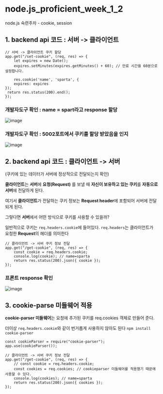 # node.js_proficient_week_1_2
node.js 숙련주차 - cookie, session

## 1. backend api 코드 : 서버 -> 클라이언트
```
// 서버 -> 클라이언트 쿠키 할당
app.get("/set-cookie", (req, res) => {
    let expires = new Date();
    expires.setMinutes(expires.getMinutes() + 60); // 만료 시간을 60분으로 설정합니다.

    res.cookie('name', 'sparta', {
    expires: expires
});
 return res.status(200).end();
});
```

### 개발자도구 확인 : name = spart라고 response 할당
![image](https://github.com/codesejin/node.js_proficient_week_1_2/assets/101460733/d5057ec4-72c0-469e-b4a7-592374787d6d)
### 개발자도구 확인 : 5002포트에서 쿠키를 할당 받았음을 인지
![image](https://github.com/codesejin/node.js_proficient_week_1_2/assets/101460733/c9dfd07b-b6e4-4515-86e0-4ad56a6b728e)


## 2. backend api 코드 : 클라이언트 -> 서버 
(쿠키에 있는 데이터가 서버에 정상적으로 전달되는지 확인)

**클라이언트**는 **서버**에 **요청(Request)** 를 보낼 때 **자신이 보유하고 있는 쿠키**를 **자동으로 서버**에 전달하게 된다.

여기서 **클라이언트**가 전달하는 쿠키 정보는 **Request header**에 포함되어 서버에 전달되게 된다.

그렇다면 **서버**에서 어떤 방식으로 쿠키를 사용할 수 있을까?

일반적으로 쿠키는 `req.headers.cookie`에 들어있다. `req.headers`는 클라이언트가 요청한 **Request**의 헤더를 의미한다

```
// 클라이언트 -> 서버 쿠키 정보 전달
app.get("/get-cookie", (req, res) => {
    const cookie = req.headers.cookie;
    console.log(cookie); // name=sparta
    return res.status(200).json({ cookie });
});
```

### 프론트 response 확인
![image](https://github.com/codesejin/node.js_proficient_week_1_2/assets/101460733/8abc9262-002a-446f-b8f8-fcba16836a8a)


## 3. cookie-parse 미들웨어 적용
**cookie-parser 미들웨어**는 요청에 추가된 쿠키를 req.cookies 객체로 만들어 준다.

더이상 `req.headers.cookie`와 같이 번거롭게 사용하지 않아도 된다
```npm install cookie-parser ```


```
const cookieParser = require("cookie-parser");
app.use(cookieParser());

// 클라이언트 -> 서버 쿠키 정보 전달
app.get("/get-cookie", (req, res) => {
    // const cookie = req.headers.cookie;
    const cookies = req.cookies; // cookieparser 미들웨어를 적용했기 때문에 사용할 수 있다.
    console.log(cookies); // name=sparta
    return res.status(200).json({ cookies });
});
```
